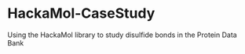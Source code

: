 HackaMol-CaseStudy
==================

Using the HackaMol library to study disulfide bonds in the Protein Data Bank
